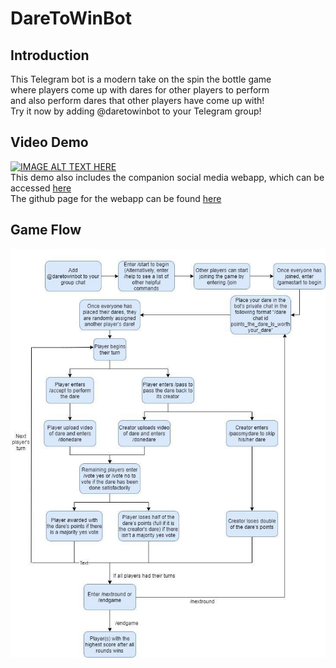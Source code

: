 # DareToWinBot

## Introduction
This Telegram bot is a modern take on the spin the bottle game<br>
where players come up with dares for other players to perform<br>
and also perform dares that other players have come up with!<br>
Try it now by adding @daretowinbot to your Telegram group!

## Video Demo
<a href="http://www.youtube.com/watch?feature=player_embedded&v=mr-PCr-bi8Q
" target="_blank"><img src="http://img.youtube.com/vi/mr-PCr-bi8Q/0.jpg" 
alt="IMAGE ALT TEXT HERE" width="480" height="360" border="0" /></a><br>
This demo also includes the companion social media webapp, which can be accessed <a href='https://daretowinweb.herokuapp.com/' target='_blank'>here</a><br>
The github page for the webapp can be found <a href=https://github.com/joncao159/DareToWinWebapp>here</a>

## Game Flow
![alt text](https://github.com/VisnuRavi/DareToWinSubmit/blob/master/daretowinbot_gameflow.jpg)
